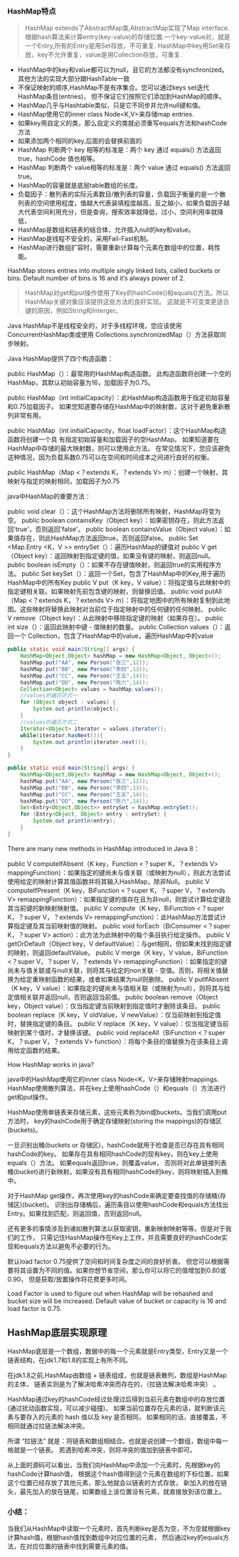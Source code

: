 ### HashMap特点

> HashMap extends了AbstractMap类,AbstractMap实现了Map interface.
根据hash算法来计算entry(key-value)的存储位置.一个key-value对，就是一个Entry,所有的Entry是用Set存放，不可重复.
HashMap中key用Set来存放，key不允许重复，value是用Collection存放，可重复.

* HashMap中的key和value都可以为null，且它的方法都没有synchronized。 其他方法的实现大部分跟HashTable一致
* 不保证映射的顺序,HashMap不是有序集合。您可以通过keys set迭代HashMap条目(entries)，
但不保证它们按照它们添加到HashMap的顺序。
* HashMap几乎与Hashtable类似，只是它不同步并允许null键和值。
* HashMap使用它的inner class Node<K,V>来存储map entries.
* 如果key用自定义的类，那么自定义的类就必须重写equals方法和hashCode方法
* 如果添加两个相同的key,后面的会替换前面的
* HashMap 判断两个 key 相等的标准是：两个 key 通过 equals() 方法返回 true，hashCode 值也相等。
* HashMap 判断两个 value相等的标准是：两个 value 通过 equals() 方法返回 true。
* HashMap的容量就是底层table数组的长度。
* 负载因子：散列表的实际元素数目/散列表的容量，负载因子衡量的是一个散列表的空间使用程度，值越大代表装填程度越高，反之越小，如果负载因子越大代表空间利用充分，但是查询，搜索效率就降低，过小，空间利用率就降低，
* HashMap是数组和链表的结合体，允许插入null的key和value。
* HashMap是线程不安全的，采用Fail-Fast机制。
* HashMap进行数组扩容时，需要重新计算每个元素在数组中的位置，耗性能。

HashMap stores entries into multiple singly linked lists, called buckets or bins. Default number of bins 
is 16 and it’s always power of 2.

>HashMap对get和put操作使用了Key的hashCode()和equals()方法。所以HashMap关键对象应该提供这些方法的良好实现。
这就是不可变类更适合键的原因，例如String和Interger。

Java HashMap不是线程安全的，对于多线程环境，您应该使用ConcurrentHashMap类或使用
Collections.synchronizedMap（）方法获取同步映射。

Java HashMap提供了四个构造函数：

public HashMap（）：最常用的HashMap构造函数。 
此构造函数将创建一个空的HashMap，其默认初始容量为16，加载因子为0.75。

public HashMap（int initialCapacity）：此HashMap构造函数用于指定初始容量和0.75加载因子。 
如果您知道要存储在HashMap中的映射数，这对于避免重新散列非常有用。

public HashMap（int initialCapacity，float loadFactor）：这个HashMap构造函数将创建一个具
有指定初始容量和加载因子的空HashMap。 如果知道要在HashMap中存储的最大映射数，则可以使用此方法。 
在常见情况下，您应该避免这种情况，因为负载系数0.75可以在空间和时间成本之间进行良好的权衡。

public HashMap（Map <？extends K，？extends V> m）：创建一个映射，其映射与指定的映射相同，加载因子为0.75

java中HashMap的重要方法：

public void clear（）：这个HashMap方法将删除所有映射，HashMap将变为空。
public boolean containsKey（Object key）：如果密钥存在，则此方法返回'true'，否则返回'false'。
public boolean containsValue（Object value）：如果值存在，则此HashMap方法返回true，否则返回false。
public Set <Map.Entry <K，V >> entrySet（）：遍历HashMap的键值对
public V get（Object key）：返回映射到指定键的值，如果没有键的映射，则返回null。
public boolean isEmpty（）：如果不存在键值映射，则返回true的实用程序方法。
public Set <K> keySet（）：返回一个Set，包含了HashMap中的Key,用于遍历HashMap中的所有Key
public V put（K key，V value）：将指定值与此映射中的指定键相关联。如果映射先前包含键的映射，则替换旧值。
public void putAll（Map <？extends K，？extends V> m）：将指定地图中的所有映射复制到此地图。这些映射将替换此映射对当前位于指定映射中的任何键的任何映射。
public V remove（Object key）：从此映射中移除指定键的映射（如果存在）。
public int size（）：返回此映射中键 - 值映射的数量。
public Collection <V> values（）：返回一个 Collection，包含了HashMap中的value，遍历HashMap中的value


```java
public static void main(String[] args) {
	HashMap<Object,Object> hashMap = new HashMap<Object, Object>();
	hashMap.put("AA", new Person("张三",12));
	hashMap.put("BB", new Person("李四",13));
	hashMap.put("CC", new Person("王五",14));
	hashMap.put("DD", new Person("陈六",14));
	Collection<Object> values = hashMap.values();
	//values的遍历方式一
	for (Object object : values) {
		System.out.println(object);
	}
	//values的遍历方式二
	Iterator<Object> iterator = values.iterator();
	while(iterator.hasNext()){
		System.out.println(iterator.next());
	}
}
```

```java
public static void main(String[] args) {
	HashMap<Object,Object> hashMap = new HashMap<Object, Object>();
	hashMap.put("AA", new Person("张三",12));
	hashMap.put("BB", new Person("李四",13));
	hashMap.put("CC", new Person("王五",14));
	hashMap.put("DD", new Person("陈六",14));
	Set<Entry<Object,Object>> entrySet = hashMap.entrySet();
	for (Entry<Object, Object> entry : entrySet) {
		System.out.println(entry);
	}
}
```

There are many new methods in HashMap introduced in Java 8：

public V computeIfAbsent（K key，Function <？super K，？extends V> mappingFunction）：如果指定的键尚未与值关联（或映射为null），则此方法尝试使用给定的映射计算其值函数并将其输入HashMap，除非Null。
public V computeIfPresent（K key，BiFunction <？super K，？super V，？extends V> remappingFunction）：如果指定键的值存在且为非null，则尝试计算给定键及其当前键的新映射映射值。
public V compute（K key，BiFunction <？super K，？super V，？extends V> remappingFunction）：此HashMap方法尝试计算指定键及其当前映射值的映射。
public void forEach（BiConsumer <？super K，？super V> action）：此方法为此映射中的每个条目执行给定操作。
public V getOrDefault（Object key，V defaultValue）：与get相同，但如果未找到指定键的映射，则返回defaultValue。
public V merge（K key，V value，BiFunction <？super V，？super V，？extends V> remappingFunction）：如果指定的键尚未与值关联或与null关联，则将其与给定的non关联 - 空值。否则，将相关值替换为给定重映射函数的结果，或者如果结果为null则删除。
public V putIfAbsent（K key，V value）：如果指定的键尚未与值相关联（或映射为null），则将其与给定值相关联并返回null，否则返回当前值。
public boolean remove（Object key，Object value）：仅当指定键当前映射到指定值时才删除该条目。
public boolean replace（K key，V oldValue，V newValue）：仅当前映射到指定值时，替换指定键的条目。
public V replace（K key，V value）：仅当指定键当前映射到某个值时，才替换该键。
public void replaceAll（BiFunction <？super K，？super V，？extends V> function）：将每个条目的值替换为在该条目上调用给定函数的结果。

How HashMap works in java?

java中的HashMap使用它的inner class Node<K，V>来存储映射mappings.
HashMap使用散列算法，并在key上使用hashCode（）和equals（）方法进行get和put操作。

HashMap使用单链表来存储元素，这些元素称为bin或buckets。当我们调用put方法时，
key的hashCode用于确定存储映射(storing the mappings)的存储区(buckets)。

一旦识别出桶(buckets or 存储区)，hashCode就用于检查是否已存在具有相同hashCode的key。
如果存在具有相同hashCode的现有key，则在key上使用equals（）方法。
如果equals返回true，则覆盖value，
否则将对此单链接列表桶(bucket)进行新映射。如果没有具有相同hashCode的key，则将映射插入到桶中。

对于HashMap get操作，再次使用key的hashCode来确定要查找值的存储桶(存储区)(bucket)。
识别出存储桶后，遍历条目以使用hashCode和equals方法找出Entry。如果找到匹配，则返回值，否则返回null。

还有更多的事情涉及到诸如散列算法以获取密钥，重新映射映射等等。但是对于我们的工作，
只需记住HashMap操作在Key上工作，并且需要良好的hashCode实现和equals方法以避免不必要的行为。

默认load factor 0.75提供了空间和时间复杂度之间的良好折衷。
但您可以根据需要将其设置为不同的值。如果你想节省空间，那么你可以将它的值增加到0.80或0.90，
但是获取/放置操作将花费更多时间。

Load Factor is used to figure out when HashMap will be rehashed and bucket size will be increased. 
Default value of bucket or capacity is 16 and load factor is 0.75. 

## HashMap底层实现原理

HashMap底层是一个数组，数据中的每一个元素就是Entry类型，Entry又是一个链表结构，在jdk1.7和1.8的实现上有所不同。

在jdk1.8之前,HashMap由数组 + 链表组成，也就是链表散列，数组是HashMap的主体，
链表实则是为了解决哈希冲突而存在的，（拉链法解决哈希冲突） 。

HashMap通过key的hashCode经过处理过后得到当前元素在数组中的存放位置(通过扰动函数实现，可以减少碰撞)，
如果当前位置存在元素的话，就判断该元素与要存入的元素的 hash 值以及 key 是否相同，
如果相同的话，直接覆盖，不相同就通过拉链法解决冲突。

所谓 “拉链法” 就是：将链表和数组相结合。也就是说创建一个数组，数组中每一格就是一个链表。
若遇到哈希冲突，则将冲突的值加到链表中即可。

从上面的源码可以看出，当我们向HashMap中添加一个元素时，先根据key的hashCode计算hash值，
根据这个hash值得到这个元素在数组的下标位置，如果这个位置已经存放了其他元素，那么他就会以链表的方式存放，
新加入的放在链头，最先加入的放在链尾，如果数组上该位置没有元素，就直接放到该位置上。

### 小结：

当我们从HashMap中读取一个元素时，首先判断key是否为空，不为空就根据key计算hash值，根据hash值找到数组中对应位置的元素，
然后通过key的equals方法，在对应位置的链表中找到需要元素的值。
